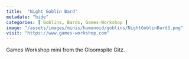 ```yaml
---
title:  "Night Goblin Bard"
metadate: "hide"
categories: [ Goblins, Bards, Games-Workshop ]
image: "/assets/images/minis/humanoid/goblins/NightGoblinBard3.png"
visit: "https://www.games-workshop.com"
---
```

Games Workshop mini from the Gloomspite Gitz.